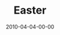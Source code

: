 ---
layout: message
category: message
series: "Free"
title: "Easter"
date: 2010-04-04-00-00
message_id: 611
sc-permalink-url: "http://soundcloud.com/crdschurch/easter-2010"
audio: "http://s3.amazonaws.com/crossroads-media/messages/audio/Easter2010.mp3"
audio-duration: "29:53"
program: "http://s3.amazonaws.com/crossroads-media/documents/04_03-04_10Program.pdf"
description: "Brian Tome talks about how Jesus endured the ultimate rejection and returned from the dead."
video: "http://s3.amazonaws.com/crossroads-media/messages/video/Easter2010.mp4"
video-duration: "29:53"
yt-video-id: "pFuQtdA__NE"
video-image: "http://s3.amazonaws.com/crossroads-media/images/Easter2010-still.jpg"
tag: 
 - easter
 - free
 - resurrection
explicit: false
---